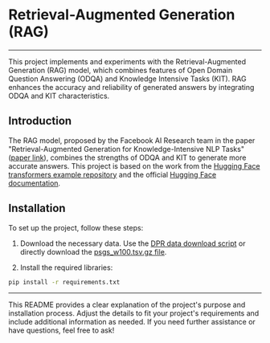 # Retrieval-Augmented Generation (RAG)
---

This project implements and experiments with the Retrieval-Augmented Generation (RAG) model, which combines features of Open Domain Question Answering (ODQA) and Knowledge Intensive Tasks (KIT). RAG enhances the accuracy and reliability of generated answers by integrating ODQA and KIT characteristics.

## Introduction
The RAG model, proposed by the Facebook AI Research team in the paper "Retrieval-Augmented Generation for Knowledge-Intensive NLP Tasks" ([paper link](https://arxiv.org/abs/2005.11401)), combines the strengths of ODQA and KIT to generate more accurate answers. This project is based on the work from the [Hugging Face transformers example repository](https://github.com/huggingface/transformers/tree/3345ae733b6f4aeb7204a0f3e646a3cdbaad0023/examples/research_projects/rag) and the official [Hugging Face documentation](https://huggingface.co/docs/transformers/main/en/model_doc/rag).

## Installation
To set up the project, follow these steps:

1. Download the necessary data. Use the [DPR data download script](https://github.com/facebookresearch/DPR/tree/main/dpr/data/download_data.py) or directly download the [psgs_w100.tsv.gz file](https://dl.fbaipublicfiles.com/dpr/wikipedia_split/psgs_w100.tsv.gz).

2. Install the required libraries:
```bash
pip install -r requirements.txt
```

---

This README provides a clear explanation of the project's purpose and installation process. Adjust the details to fit your project's requirements and include additional information as needed. If you need further assistance or have questions, feel free to ask!
